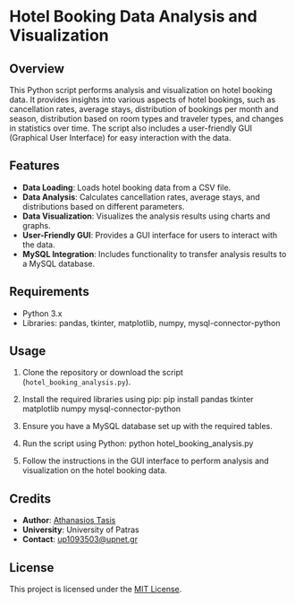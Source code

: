 # Hotel Booking Data Analysis and Visualization

## Overview
This Python script performs analysis and visualization on hotel booking data. It provides insights into various aspects of hotel bookings, such as cancellation rates, average stays, distribution of bookings per month and season, distribution based on room types and traveler types, and changes in statistics over time. The script also includes a user-friendly GUI (Graphical User Interface) for easy interaction with the data.

## Features
- **Data Loading**: Loads hotel booking data from a CSV file.
- **Data Analysis**: Calculates cancellation rates, average stays, and distributions based on different parameters.
- **Data Visualization**: Visualizes the analysis results using charts and graphs.
- **User-Friendly GUI**: Provides a GUI interface for users to interact with the data.
- **MySQL Integration**: Includes functionality to transfer analysis results to a MySQL database.

## Requirements
- Python 3.x
- Libraries: pandas, tkinter, matplotlib, numpy, mysql-connector-python

## Usage
1. Clone the repository or download the script (`hotel_booking_analysis.py`).
2. Install the required libraries using pip:
pip install pandas tkinter matplotlib numpy mysql-connector-python

3. Ensure you have a MySQL database set up with the required tables.
4. Run the script using Python:
python hotel_booking_analysis.py


5. Follow the instructions in the GUI interface to perform analysis and visualization on the hotel booking data.

## Credits
- **Author**: [Athanasios Tasis](mailto:tasisinfo2@gmail.com)
- **University**: University of Patras
- **Contact**: [up1093503@upnet.gr](mailto:up1093503@upnet.gr)

## License
This project is licensed under the [MIT License](LICENSE).
